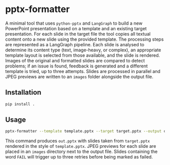 # pptx-formatter

A minimal tool that uses `python-pptx` and `LangGraph` to build a new
PowerPoint presentation based on a template and an existing target
presentation. For each slide in the target file the tool copies all
textual content onto a new slide using the provided template. The
processing steps are represented as a LangGraph pipeline. Each slide is
analysed to determine its content type (text, image-heavy, or complex),
an appropriate template layout is selected from those available, and the
slide is rendered. Images of the original and formatted slides are
compared to detect problems; if an issue is found, feedback is generated
and a different template is tried, up to three attempts. Slides are
processed in parallel and JPEG previews are written to an `images`
folder alongside the output file.

## Installation

```bash
pip install .
```

## Usage

```bash
pptx-formatter --template template.pptx --target target.pptx --output out.pptx
```

This command produces `out.pptx` with slides taken from `target.pptx`
rendered in the style of `template.pptx`. JPEG previews for each slide
are placed in an `images` directory next to the output file. Slides
containing the word `FAIL` will trigger up to three retries before being
marked as failed.
